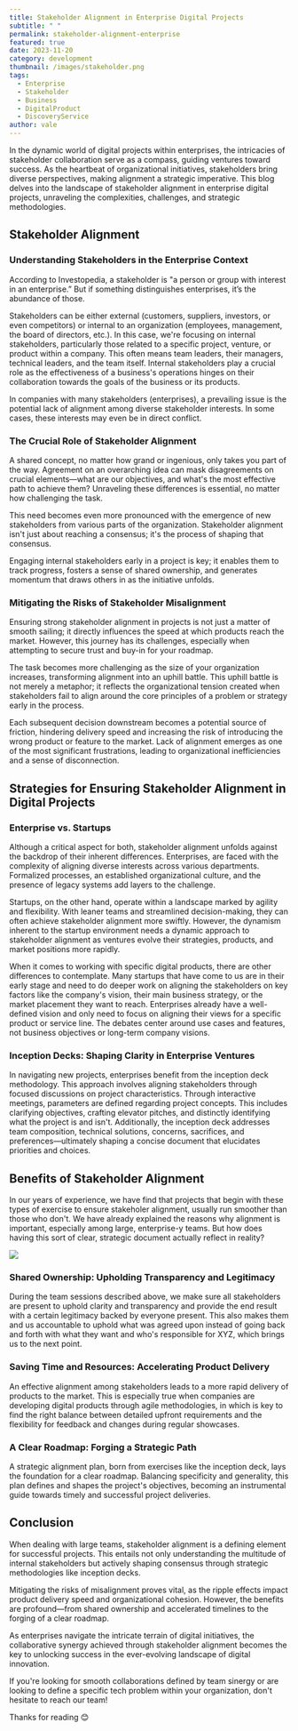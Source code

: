 ```yaml
---
title: Stakeholder Alignment in Enterprise Digital Projects
subtitle: " "
permalink: stakeholder-alignment-enterprise
featured: true
date: 2023-11-20
category: development
thumbnail: /images/stakeholder.png
tags:
  - Enterprise
  - Stakeholder
  - Business
  - DigitalProduct
  - DiscoveryService
author: vale
---
```

In the dynamic world of digital projects within enterprises, the intricacies of stakeholder collaboration serve as a compass, guiding ventures toward success. As the heartbeat of organizational initiatives, stakeholders bring diverse perspectives, making alignment a strategic imperative. This blog delves into the landscape of stakeholder alignment in enterprise digital projects, unraveling the complexities, challenges, and strategic methodologies.

## Stakeholder Alignment

### Understanding Stakeholders in the Enterprise Context

According to Investopedia, a stakeholder is "a person or group with interest in an enterprise.” But if something distinguishes enterprises, it’s the abundance of those. 

Stakeholders can be either external (customers, suppliers, investors, or even competitors) or internal to an organization (employees, management, the board of directors, etc.). In this case, we're focusing on internal stakeholders, particularly those related to a specific project, venture, or product within a company. This often means team leaders, their managers, technical leaders, and the team itself. Internal stakeholders play a crucial role as the effectiveness of a business's operations hinges on their collaboration towards the goals of the business or its products.

In companies with many stakeholders (enterprises), a prevailing issue is the potential lack of alignment among diverse stakeholder interests. In some cases, these interests may even be in direct conflict.

### The Crucial Role of Stakeholder Alignment

A shared concept, no matter how grand or ingenious, only takes you part of the way. Agreement on an overarching idea can mask disagreements on crucial elements—what are our objectives, and what's the most effective path to achieve them? Unraveling these differences is essential, no matter how challenging the task. 

This need becomes even more pronounced with the emergence of new stakeholders from various parts of the organization. Stakeholder alignment isn't just about reaching a consensus; it's the process of shaping that consensus.

Engaging internal stakeholders early in a project is key; it enables them to track progress, fosters a sense of shared ownership, and generates momentum that draws others in as the initiative unfolds.

### Mitigating the Risks of Stakeholder Misalignment

Ensuring strong stakeholder alignment in projects is not just a matter of smooth sailing; it directly influences the speed at which products reach the market. However, this journey has its challenges, especially when attempting to secure trust and buy-in for your roadmap. 

The task becomes more challenging as the size of your organization increases, transforming alignment into an uphill battle. This uphill battle is not merely a metaphor; it reflects the organizational tension created when stakeholders fail to align around the core principles of a problem or strategy early in the process. 

Each subsequent decision downstream becomes a potential source of friction, hindering delivery speed and increasing the risk of introducing the wrong product or feature to the market. Lack of alignment emerges as one of the most significant frustrations, leading to organizational inefficiencies and a sense of disconnection. 

## Strategies for Ensuring Stakeholder Alignment in Digital Projects

### Enterprise vs. Startups

Although a critical aspect for both, stakeholder alignment unfolds against the backdrop of their inherent differences. Enterprises, are faced with the complexity of aligning diverse interests across various departments. Formalized processes, an established organizational culture, and the presence of legacy systems add layers to the challenge.

Startups, on the other hand, operate within a landscape marked by agility and flexibility. With leaner teams and streamlined decision-making, they can often achieve stakeholder alignment more swiftly. However, the dynamism inherent to the startup environment needs a dynamic approach to stakeholder alignment as ventures evolve their strategies, products, and market positions more rapidly.

When it comes to working with specific digital products, there are other differences to contemplate. Many startups that have come to us are in their early stage and need to do deeper work on aligning the stakeholders on key factors like the company's vision, their main business strategy, or the market placement they want to reach. Enterprises already have a well-defined vision and only need to focus on aligning their views for a specific product or service line. The debates center around use cases and features, not business objectives or long-term company visions. 

### Inception Decks: Shaping Clarity in Enterprise Ventures

In navigating new projects, enterprises benefit from the inception deck methodology. This approach involves aligning stakeholders through focused discussions on project characteristics. Through interactive meetings, parameters are defined regarding project concepts. This includes clarifying objectives, crafting elevator pitches, and distinctly identifying what the project is and isn't. Additionally, the inception deck addresses team composition, technical solutions, concerns, sacrifices, and preferences—ultimately shaping a concise document that elucidates priorities and choices.

## Benefits of Stakeholder Alignment

In our years of experience, we have find that projects that begin with these types of exercise to ensure stakeholer alignment,  usually run smoother than those who don't. We have already explained the reasons why alignment is important, especially among large, enterprise-y teams. But how does having this sort of clear, strategic document actually reflect in reality?

![](/images/benefits-of-sha.png)

### Shared Ownership: Upholding Transparency and Legitimacy

During the team sessions described above, we make sure all stakeholders are present to uphold clarity and transparency and provide the end result with a certain legitimacy backed by everyone present. This also makes them and us accountable to uphold what was agreed upon instead of going back and forth with what they want and who's responsible for XYZ, which brings us to the next point. 

### Saving Time and Resources: Accelerating Product Delivery

An effective alignment among stakeholders leads to a more rapid delivery of products to the market. This is especially true when companies are developing digital products through agile methodologies, in which is key to find the right balance between detailed upfront requirements and the flexibility for feedback and changes during regular showcases. 

### A Clear Roadmap: Forging a Strategic Path

A strategic alignment plan, born from exercises like the inception deck, lays the foundation for a clear roadmap. Balancing specificity and generality, this plan defines and shapes the project's objectives, becoming an instrumental guide towards timely and successful project deliveries.

## Conclusion

When dealing with large teams, stakeholder alignment is a defining element for successful projects. This entails not only understanding the multitude of internal stakeholders but actively shaping consensus through strategic methodologies like inception decks. 

Mitigating the risks of misalignment proves vital, as the ripple effects impact product delivery speed and organizational cohesion. However, the benefits are profound—from shared ownership and accelerated timelines to the forging of a clear roadmap. 

As enterprises navigate the intricate terrain of digital initiatives, the collaborative synergy achieved through stakeholder alignment becomes the key to unlocking success in the ever-evolving landscape of digital innovation.

If you're looking for smooth collaborations defined by team sinergy or are looking to define a specific tech problem within your organization, don't hesitate to reach our team!

Thanks for reading 😊